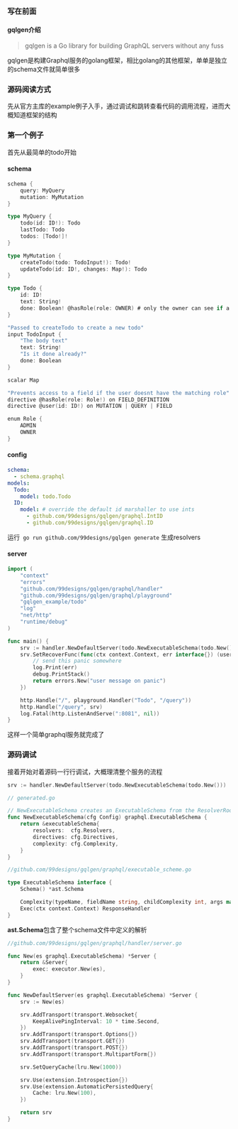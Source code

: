 ### 写在前面

#### gqlgen介绍

> gqlgen is a Go library for building GraphQL servers without any fuss

gqlgen是构建Graphql服务的golang框架，相比golang的其他框架，单单是独立的schema文件就简单很多

### 源码阅读方式

先从官方主库的example例子入手，通过调试和跳转查看代码的调用流程，进而大概知道框架的结构

### 第一个例子

首先从最简单的todo开始

#### schema
```go
schema {
    query: MyQuery
    mutation: MyMutation
}

type MyQuery {
    todo(id: ID!): Todo
    lastTodo: Todo
    todos: [Todo!]!
}

type MyMutation {
    createTodo(todo: TodoInput!): Todo!
    updateTodo(id: ID!, changes: Map!): Todo
}

type Todo {
    id: ID!
    text: String!
    done: Boolean! @hasRole(role: OWNER) # only the owner can see if a todo is done
}

"Passed to createTodo to create a new todo"
input TodoInput {
    "The body text"
    text: String!
    "Is it done already?"
    done: Boolean
}

scalar Map

"Prevents access to a field if the user doesnt have the matching role"
directive @hasRole(role: Role!) on FIELD_DEFINITION
directive @user(id: ID!) on MUTATION | QUERY | FIELD

enum Role {
    ADMIN
    OWNER
}
```
#### config
```yml
schema:
  - schema.graphql
models:
  Todo:
    model: todo.Todo
  ID:
    model: # override the default id marshaller to use ints
      - github.com/99designs/gqlgen/graphql.IntID
      - github.com/99designs/gqlgen/graphql.ID
```
运行```
go run github.com/99designs/gqlgen generate``` 生成resolvers

#### server
```go
import (
	"context"
	"errors"
	"github.com/99designs/gqlgen/graphql/handler"
	"github.com/99designs/gqlgen/graphql/playground"
	"gqlgen_example/todo"
	"log"
	"net/http"
	"runtime/debug"
)

func main() {
	srv := handler.NewDefaultServer(todo.NewExecutableSchema(todo.New()))
	srv.SetRecoverFunc(func(ctx context.Context, err interface{}) (userMessage error) {
		// send this panic somewhere
		log.Print(err)
		debug.PrintStack()
		return errors.New("user message on panic")
	})

	http.Handle("/", playground.Handler("Todo", "/query"))
	http.Handle("/query", srv)
	log.Fatal(http.ListenAndServe(":8081", nil))
}
```
这样一个简单graphql服务就完成了

### 源码调试

接着开始对着源码一行行调试，大概理清整个服务的流程

```go
srv := handler.NewDefaultServer(todo.NewExecutableSchema(todo.New()))
```
```go
// generated.go

// NewExecutableSchema creates an ExecutableSchema from the ResolverRoot interface.
func NewExecutableSchema(cfg Config) graphql.ExecutableSchema {
	return &executableSchema{
		resolvers:  cfg.Resolvers,
		directives: cfg.Directives,
		complexity: cfg.Complexity,
	}
}
```
```go
//github.com/99designs/gqlgen/graphql/executable_scheme.go

type ExecutableSchema interface {
	Schema() *ast.Schema	

	Complexity(typeName, fieldName string, childComplexity int, args map[string]interface{}) (int, bool)
	Exec(ctx context.Context) ResponseHandler
}
```
**ast.Schema**包含了整个schema文件中定义的解析
```go
//github.com/99designs/gqlgen/graphql/handler/server.go

func New(es graphql.ExecutableSchema) *Server {
	return &Server{
		exec: executor.New(es),
	}
}

func NewDefaultServer(es graphql.ExecutableSchema) *Server {
	srv := New(es)

	srv.AddTransport(transport.Websocket{
		KeepAlivePingInterval: 10 * time.Second,
	})
	srv.AddTransport(transport.Options{})
	srv.AddTransport(transport.GET{})
	srv.AddTransport(transport.POST{})
	srv.AddTransport(transport.MultipartForm{})

	srv.SetQueryCache(lru.New(1000))

	srv.Use(extension.Introspection{})
	srv.Use(extension.AutomaticPersistedQuery{
		Cache: lru.New(100),
	})

	return srv
}
```